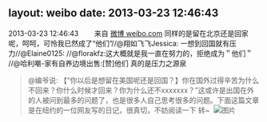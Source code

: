 layout: weibo
date: 2013-03-23 12:46:43
---
<meta name="referrer" content="no-referrer" />

2013-03-23 12:46:43  &nbsp;&nbsp;&nbsp;&nbsp;&nbsp;&nbsp; 来自 <a href="http://weibo.com/" rel="nofollow">微博 weibo.com</a>
同样的是留在北京还是回家呢，呵呵，可怜我已然成了“他们”//@翔如飞飞Jessica: 一想到回国就有压力//@Elaine0125: //@florakfz:这大概就是我一直在努力的，拒绝成为＂他们＂ //@哈利嘲-家有自养边境出售:[赞]他们 真的是压力之源泉
>  @编爷说: 【“你以后是想留在美国呢还是回国？】你在国外过得辛苦为什么不回来？你什么时候才回来？你为什么还不xxxxxxx？”这或许是出国在外的人被问到最多的问题了，也是很多人自己思考很多的问题。下面这篇文章是在纽约的一位网友写的日记，很真切，不妨阅读一下 转~ ​​​
>  ![图片](https://ww4.sinaimg.cn/large/9ec9dc4fjw1e23ffywgj9j.jpg)
